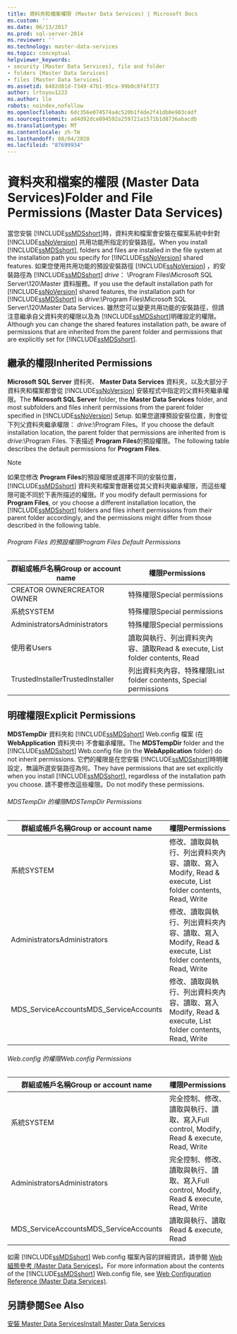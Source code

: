 ```yaml
---
title: 資料夾和檔案權限 (Master Data Services) | Microsoft Docs
ms.custom: ''
ms.date: 06/13/2017
ms.prod: sql-server-2014
ms.reviewer: ''
ms.technology: master-data-services
ms.topic: conceptual
helpviewer_keywords:
- security [Master Data Services], file and folder
- folders [Master Data Services]
- files [Master Data Services]
ms.assetid: 6402d81d-7349-47b1-95ca-99b0c0f4f373
author: lrtoyou1223
ms.author: lle
robots: noindex,nofollow
ms.openlocfilehash: 6dc356e074574a4c520b1f4de2f41db0e983c4df
ms.sourcegitcommit: ad4d92dce894592a259721a1571b1d8736abacdb
ms.translationtype: MT
ms.contentlocale: zh-TW
ms.lasthandoff: 08/04/2020
ms.locfileid: "87699934"
---
```

# <a name="folder-and-file-permissions-master-data-services"></a><span data-ttu-id="4493b-102">資料夾和檔案的權限 (Master Data Services)</span><span class="sxs-lookup"><span data-stu-id="4493b-102">Folder and File Permissions (Master Data Services)</span></span>
  <span data-ttu-id="4493b-103">當您安裝 [!INCLUDE[ssMDSshort](../includes/ssmdsshort-md.md)]時，資料夾和檔案會安裝在檔案系統中針對 [!INCLUDE[ssNoVersion](../includes/ssnoversion-md.md)] 共用功能所指定的安裝路徑。</span><span class="sxs-lookup"><span data-stu-id="4493b-103">When you install [!INCLUDE[ssMDSshort](../includes/ssmdsshort-md.md)], folders and files are installed in the file system at the installation path you specify for [!INCLUDE[ssNoVersion](../includes/ssnoversion-md.md)] shared features.</span></span> <span data-ttu-id="4493b-104">如果您使用共用功能的預設安裝路徑 [!INCLUDE[ssNoVersion](../includes/ssnoversion-md.md)] ，的安裝路徑為 [!INCLUDE[ssMDSshort](../includes/ssmdsshort-md.md)] *drive*： \Program Files\Microsoft SQL Server\120\Master 資料服務。</span><span class="sxs-lookup"><span data-stu-id="4493b-104">If you use the default installation path for [!INCLUDE[ssNoVersion](../includes/ssnoversion-md.md)] shared features, the installation path for [!INCLUDE[ssMDSshort](../includes/ssmdsshort-md.md)] is *drive*:\Program Files\Microsoft SQL Server\120\Master Data Services.</span></span> <span data-ttu-id="4493b-105">雖然您可以變更共用功能的安裝路徑，但請注意繼承自父資料夾的權限以及為 [!INCLUDE[ssMDSshort](../includes/ssmdsshort-md.md)]明確設定的權限。</span><span class="sxs-lookup"><span data-stu-id="4493b-105">Although you can change the shared features installation path, be aware of permissions that are inherited from the parent folder and permissions that are explicitly set for [!INCLUDE[ssMDSshort](../includes/ssmdsshort-md.md)].</span></span>  
  
## <a name="inherited-permissions"></a><span data-ttu-id="4493b-106">繼承的權限</span><span class="sxs-lookup"><span data-stu-id="4493b-106">Inherited Permissions</span></span>  
 <span data-ttu-id="4493b-107">**Microsoft SQL Server** 資料夾、 **Master Data Services** 資料夾，以及大部分子資料夾和檔案都會從 [!INCLUDE[ssNoVersion](../includes/ssnoversion-md.md)] 安裝程式中指定的父資料夾繼承權限。</span><span class="sxs-lookup"><span data-stu-id="4493b-107">The **Microsoft SQL Server** folder, the **Master Data Services** folder, and most subfolders and files inherit permissions from the parent folder specified in [!INCLUDE[ssNoVersion](../includes/ssnoversion-md.md)] Setup.</span></span> <span data-ttu-id="4493b-108">如果您選擇預設安裝位置，則會從下列父資料夾繼承權限： *drive*:\Program Files。</span><span class="sxs-lookup"><span data-stu-id="4493b-108">If you choose the default installation location, the parent folder that permissions are inherited from is *drive*:\Program Files.</span></span> <span data-ttu-id="4493b-109">下表描述 **Program Files**的預設權限。</span><span class="sxs-lookup"><span data-stu-id="4493b-109">The following table describes the default permissions for **Program Files**.</span></span>  
  
> [!NOTE]  
>  <span data-ttu-id="4493b-110">如果您修改 **Program Files**的預設權限或選擇不同的安裝位置， [!INCLUDE[ssMDSshort](../includes/ssmdsshort-md.md)] 資料夾和檔案會跟著從其父資料夾繼承權限，而這些權限可能不同於下表所描述的權限。</span><span class="sxs-lookup"><span data-stu-id="4493b-110">If you modify default permissions for **Program Files**, or you choose a different installation location, the [!INCLUDE[ssMDSshort](../includes/ssmdsshort-md.md)] folders and files inherit permissions from their parent folder accordingly, and the permissions might differ from those described in the following table.</span></span>  
  
###### <a name="program-files-default-permissions"></a><span data-ttu-id="4493b-111">Program Files 的預設權限</span><span class="sxs-lookup"><span data-stu-id="4493b-111">Program Files Default Permissions</span></span>  
  
|<span data-ttu-id="4493b-112">群組或帳戶名稱</span><span class="sxs-lookup"><span data-stu-id="4493b-112">Group or account name</span></span>|<span data-ttu-id="4493b-113">權限</span><span class="sxs-lookup"><span data-stu-id="4493b-113">Permissions</span></span>|  
|---------------------------|-----------------|  
|<span data-ttu-id="4493b-114">CREATOR OWNER</span><span class="sxs-lookup"><span data-stu-id="4493b-114">CREATOR OWNER</span></span>|<span data-ttu-id="4493b-115">特殊權限</span><span class="sxs-lookup"><span data-stu-id="4493b-115">Special permissions</span></span>|  
|<span data-ttu-id="4493b-116">系統</span><span class="sxs-lookup"><span data-stu-id="4493b-116">SYSTEM</span></span>|<span data-ttu-id="4493b-117">特殊權限</span><span class="sxs-lookup"><span data-stu-id="4493b-117">Special permissions</span></span>|  
|<span data-ttu-id="4493b-118">Administrators</span><span class="sxs-lookup"><span data-stu-id="4493b-118">Administrators</span></span>|<span data-ttu-id="4493b-119">特殊權限</span><span class="sxs-lookup"><span data-stu-id="4493b-119">Special permissions</span></span>|  
|<span data-ttu-id="4493b-120">使用者</span><span class="sxs-lookup"><span data-stu-id="4493b-120">Users</span></span>|<span data-ttu-id="4493b-121">讀取與執行、列出資料夾內容、讀取</span><span class="sxs-lookup"><span data-stu-id="4493b-121">Read & execute, List folder contents, Read</span></span>|  
|<span data-ttu-id="4493b-122">TrustedInstaller</span><span class="sxs-lookup"><span data-stu-id="4493b-122">TrustedInstaller</span></span>|<span data-ttu-id="4493b-123">列出資料夾內容、特殊權限</span><span class="sxs-lookup"><span data-stu-id="4493b-123">List folder contents, Special permissions</span></span>|  
  
## <a name="explicit-permissions"></a><span data-ttu-id="4493b-124">明確權限</span><span class="sxs-lookup"><span data-stu-id="4493b-124">Explicit Permissions</span></span>  
 <span data-ttu-id="4493b-125">**MDSTempDir** 資料夾和 [!INCLUDE[ssMDSshort](../includes/ssmdsshort-md.md)] Web.config 檔案 (在 **WebApplication** 資料夾中) 不會繼承權限。</span><span class="sxs-lookup"><span data-stu-id="4493b-125">The **MDSTempDir** folder and the [!INCLUDE[ssMDSshort](../includes/ssmdsshort-md.md)] Web.config file (in the **WebApplication** folder) do not inherit permissions.</span></span> <span data-ttu-id="4493b-126">它們的權限是在您安裝 [!INCLUDE[ssMDSshort](../includes/ssmdsshort-md.md)]時明確設定，無論所選安裝路徑為何。</span><span class="sxs-lookup"><span data-stu-id="4493b-126">They have permissions that are set explicitly when you install [!INCLUDE[ssMDSshort](../includes/ssmdsshort-md.md)], regardless of the installation path you choose.</span></span> <span data-ttu-id="4493b-127">請不要修改這些權限。</span><span class="sxs-lookup"><span data-stu-id="4493b-127">Do not modify these permissions.</span></span>  
  
###### <a name="mdstempdir-permissions"></a><span data-ttu-id="4493b-128">MDSTempDir 的權限</span><span class="sxs-lookup"><span data-stu-id="4493b-128">MDSTempDir Permissions</span></span>  
  
|<span data-ttu-id="4493b-129">群組或帳戶名稱</span><span class="sxs-lookup"><span data-stu-id="4493b-129">Group or account name</span></span>|<span data-ttu-id="4493b-130">權限</span><span class="sxs-lookup"><span data-stu-id="4493b-130">Permissions</span></span>|  
|---------------------------|-----------------|  
|<span data-ttu-id="4493b-131">系統</span><span class="sxs-lookup"><span data-stu-id="4493b-131">SYSTEM</span></span>|<span data-ttu-id="4493b-132">修改、讀取與執行、列出資料夾內容、讀取、寫入</span><span class="sxs-lookup"><span data-stu-id="4493b-132">Modify, Read & execute, List folder contents, Read, Write</span></span>|  
|<span data-ttu-id="4493b-133">Administrators</span><span class="sxs-lookup"><span data-stu-id="4493b-133">Administrators</span></span>|<span data-ttu-id="4493b-134">修改、讀取與執行、列出資料夾內容、讀取、寫入</span><span class="sxs-lookup"><span data-stu-id="4493b-134">Modify, Read & execute, List folder contents, Read, Write</span></span>|  
|<span data-ttu-id="4493b-135">MDS_ServiceAccounts</span><span class="sxs-lookup"><span data-stu-id="4493b-135">MDS_ServiceAccounts</span></span>|<span data-ttu-id="4493b-136">修改、讀取與執行、列出資料夾內容、讀取、寫入</span><span class="sxs-lookup"><span data-stu-id="4493b-136">Modify, Read & execute, List folder contents, Read, Write</span></span>|  
  
###### <a name="webconfig-permissions"></a><span data-ttu-id="4493b-137">Web.config 的權限</span><span class="sxs-lookup"><span data-stu-id="4493b-137">Web.config Permissions</span></span>  
  
|<span data-ttu-id="4493b-138">群組或帳戶名稱</span><span class="sxs-lookup"><span data-stu-id="4493b-138">Group or account name</span></span>|<span data-ttu-id="4493b-139">權限</span><span class="sxs-lookup"><span data-stu-id="4493b-139">Permissions</span></span>|  
|---------------------------|-----------------|  
|<span data-ttu-id="4493b-140">系統</span><span class="sxs-lookup"><span data-stu-id="4493b-140">SYSTEM</span></span>|<span data-ttu-id="4493b-141">完全控制、修改、讀取與執行、讀取、寫入</span><span class="sxs-lookup"><span data-stu-id="4493b-141">Full control, Modify, Read & execute, Read, Write</span></span>|  
|<span data-ttu-id="4493b-142">Administrators</span><span class="sxs-lookup"><span data-stu-id="4493b-142">Administrators</span></span>|<span data-ttu-id="4493b-143">完全控制、修改、讀取與執行、讀取、寫入</span><span class="sxs-lookup"><span data-stu-id="4493b-143">Full control, Modify, Read & execute, Read, Write</span></span>|  
|<span data-ttu-id="4493b-144">MDS_ServiceAccounts</span><span class="sxs-lookup"><span data-stu-id="4493b-144">MDS_ServiceAccounts</span></span>|<span data-ttu-id="4493b-145">讀取與執行、讀取</span><span class="sxs-lookup"><span data-stu-id="4493b-145">Read & execute, Read</span></span>|  
  
 <span data-ttu-id="4493b-146">如需 [!INCLUDE[ssMDSshort](../includes/ssmdsshort-md.md)] Web.config 檔案內容的詳細資訊，請參閱 [Web 組態參考 &#40;Master Data Services&#41;](web-configuration-reference-master-data-services.md)。</span><span class="sxs-lookup"><span data-stu-id="4493b-146">For more information about the contents of the [!INCLUDE[ssMDSshort](../includes/ssmdsshort-md.md)] Web.config file, see [Web Configuration Reference &#40;Master Data Services&#41;](web-configuration-reference-master-data-services.md).</span></span>  
  
## <a name="see-also"></a><span data-ttu-id="4493b-147">另請參閱</span><span class="sxs-lookup"><span data-stu-id="4493b-147">See Also</span></span>  
 [<span data-ttu-id="4493b-148">安裝 Master Data Services</span><span class="sxs-lookup"><span data-stu-id="4493b-148">Install Master Data Services</span></span>](install-windows/install-master-data-services.md)  
  
  
